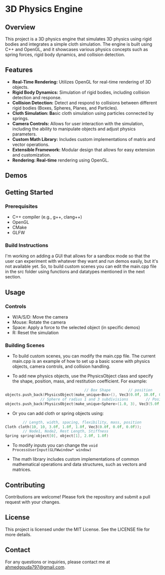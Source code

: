 # 3D Physics Engine

## Overview

This project is a 3D physics engine that simulates 3D physics using rigid bodies and integrates a simple cloth simulation. The engine is built using C++ and OpenGL, and it showcases various physics concepts such as spring forces, rigid body dynamics, and collision detection.

## Features

- **Real-Time Rendering:** Utilizes OpenGL for real-time rendering of 3D objects.
- **Rigid Body Dynamics:** Simulation of rigid bodies, including collision detection and response.
- **Collision Detection:** Detect and respond to collisions between different rigid bodies (Boxes, Spheres, Planes, and Particles).
- **Cloth Simulation: Ba**sic cloth simulation using particles connected by springs.
- **Camera Controls:** Allows for user interaction with the simulation, including the ability to manipulate objects and adjust physics parameters.
- **Custom Math Library:** Includes custom implementations of matrix and vector operations.
- **Extensible Framework:** Modular design that allows for easy extension and customization.
- **Rendering: Real-time** rendering using OpenGL.

## Demos

## Getting Started
### Prerequisites

- C++ compiler (e.g., g++, clang++)
- OpenGL
- CMake
- GLFW

### Build Instructions
I'm working on adding a GUI that allows for a sandbox mode so that the user can experiment with whatever they want and run demos easily, but it's not available yet. So, to build custom scenes you can edit the main.cpp file in the src folder using functions and datatypes mentioned in the next section.

## Usage
### Controls
 
 - W/A/S/D: Move the camera
 - Mouse: Rotate the camera
 - Space: Apply a force to the selected object (in specific demos)
 - R: Reset the simulation

### Building Scenes 
- To build custom scenes, you can modify the main.cpp file. The current main.cpp is an example of how to set up a basic scene with physics objects, camera controls, and collision handling.

- To add new physics objects, use the PhysicsObject class and specify the shape, position, mass, and restitution coefficient. For example:

```cpp
                                    // Box Shape        // position      // Mass and damping
objects.push_back(PhysicsObject(make_unique<Box>(), Vec3(0.0f, 10.0f, 0.0f), 5.0f, .7f));
                // Sphere of radius 1 and 3 subdivisions        // Position    // Mass and Damping
objects.push_back(PhysicsObject(make_unique<Sphere>(1.0, 3), Vec3(5.0f, 10.0f, 0.0f), 5.0f, .7f));
```

- Or you can add cloth or spring objects using:
```cpp
        // Length, width, spacing, flexibility, mass, position
Cloth cloth(10, 10, 3.0f, 1.0f, 1.0f, Vec3(0.0f, 0.0f, 0.0f));
        // Node1, Node2, Rest Length, Stiffness
Spring spring(object[0], object[1], 2.0f, 1.0f)
```

- To modify inputs you can change the ```void ProcessUserInput(GLFWwindow* window)```

- The math library includes custom implementations of common mathematical operations and data structures, such as vectors and matrices.


## Contributing
Contributions are welcome! Please fork the repository and submit a pull request with your changes.

## License
This project is licensed under the MIT License. See the LICENSE file for more details.

## Contact
For any questions or inquiries, please contact me at ahmedgouda797@gmail.com.